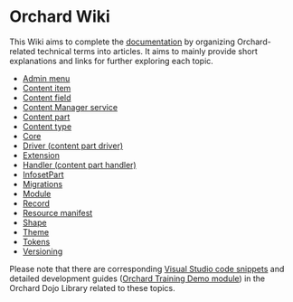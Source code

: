 # Orchard Wiki



This Wiki aims to complete the [documentation](http://docs.orchardproject.net/) by organizing Orchard-related technical terms into articles. It aims to mainly provide short explanations and links for further exploring each topic.

- [Admin menu](AdminMenu)
- [Content item](ContentItem)
- [Content field](ContentField)
- [Content Manager service](ContentManager)
- [Content part](ContentPart)
- [Content type](ContentType)
- [Core](Core)
- [Driver (content part driver)](Driver)
- [Extension](Extension)
- [Handler (content part handler)](Handler)
- [InfosetPart](InfosetPart)
- [Migrations](Migrations)
- [Module](Module)
- [Record](Record)
- [Resource manifest](ResourceManifest)
- [Shape](Shape)
- [Theme](Theme)
- [Tokens](Tokens)
- [Versioning](Versioning)

Please note that there are corresponding [Visual Studio code snippets](../Utilities/VisualStudioSnippets/) and detailed development guides ([Orchard Training Demo module](https://orchardtrainingdemo.codeplex.com/)) in the Orchard Dojo Library related to these topics.